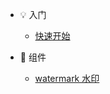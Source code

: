 <!-- docs/_sidebar.md -->

- :bulb: 入门

  - [快速开始](start.md)

- :eyes: 组件

  - [watermark 水印](watermark.md)
